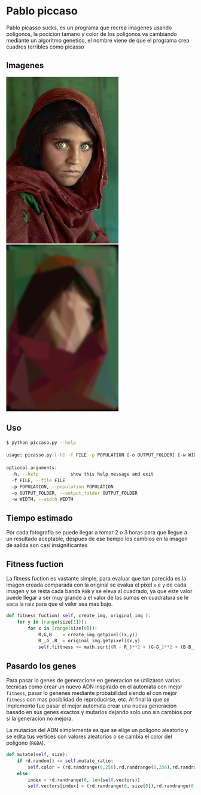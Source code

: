 # Pablo piccaso 

Pablo picasso sucks, es un programa que recrea imagenes usando poligonos, la pocicion tamano y color de los poligonos va cambiando mediante un algoritmo genetico, el nombre viene de que el programa crea cuadros terribles como picasso

## Imagenes

![alt text](./imgs/LaMuchachaAfgana.jpg) ![alt text](./imgs/LaMuchachaAfgana_out.png)

## Uso

``` bash
$ python piccaso.py --help

usage: picasso.py [-h] -f FILE -p POPULATION [-o OUTPUT_FOLDER] [-w WIDTH]

optional arguments:
  -h, --help            show this help message and exit
  -f FILE, --file FILE
  -p POPULATION, --population POPULATION
  -o OUTPUT_FOLDER, --output_folder OUTPUT_FOLDER
  -w WIDTH, --width WIDTH
```

## Tiempo estimado

Por cada fotografia se puede llegar a tomar 2 o 3 horas para que llegue a un resultado aceptable, despues de ese tiempo los cambios en la imagen de salida son casi insignificantes

## Fitness fuction

La fitness fuction es vastante simple, para evaluar que tan parecida es la imagen creada comparada con la original se evalua el pixel ```x``` e ```y``` de cada imagen y se resta cada banda ```RGB``` y se eleva al cuadrado, ya que este valor puede llegar a ser muy grande a el valor de las sumas en cuadratura se le saca la raiz para que el valor sea mas bajo.

``` python
def fitness_fuction( self, create_img, original_img ):
    for y in (range(size[1])):
        for x in (range(size[0])):
            R,G,B    = create_img.getpixel((x,y))
            R_,G_,B_ = original_img.getpixel((x,y)
            self.fittness += math.sqrt((R - R_)**2 + (G-G_)**2 + (B-B_)**2)
```

## Pasardo los genes 

Para pasar lo genes de generacione en generacion se utilizaron varias tecnicas como crear un nuevo ADN inspirado en el automata con mejor ```fitness```, pasar lo genenes mediante probabilidad siendo el con mejor ```fitness``` con mas posiblidad de reproducirse, etc. Al final la que se implemento fue pasar el mejor automata crear una nueva generacion basado en sus genes exactos y mutarlos dejando solo uno sin cambios por si la generacion no mejora.

La mutacion del ADN simplemente es que se elige un poligono aleatorio y se edita tus vertices con valores aleatorios o se cambia el color del poligono (```RGBA```).

```python
def mutate(self, size):
    if rd.random() <= self.mutate_ratio:
        self.color = (rd.randrange(0,256),rd.randrange(0,256),rd.randrange(0,256),rd.randrange(0,256))
    else:
        index = rd.randrange(0, len(self.vectors))
        self.vectors[index] = (rd.randrange(0, size[0]),rd.randrange(0, size[1]))
```

